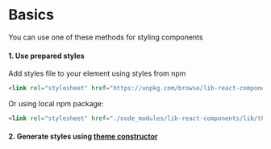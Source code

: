 # Basics

You can use one of these methods for styling components

#### 1. Use prepared styles

Add styles file to your <head> element using styles from npm

```html
<link rel="stylesheet" href="https://unpkg.com/browse/lib-react-components@latest/lib/themes/default.css">
```

Or using local npm package:

```html
<link rel="stylesheet" href="./node_modules/lib-react-components/lib/themes/default.css">
```

#### 2. Generate styles using [theme constructor](https://github.com/PeculiarVentures/react-components/tree/0.3.x/theme-contructor)